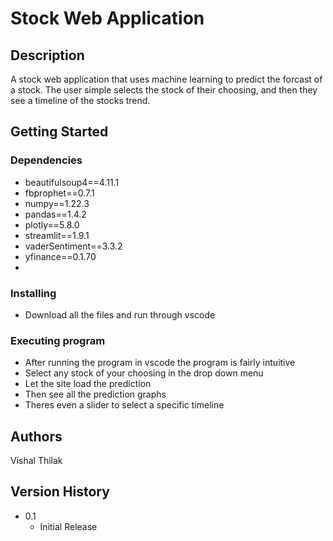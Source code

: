 # Stock Web Application

## Description

A stock web application that uses machine learning to predict the forcast of a stock. The user simple selects
the stock of their choosing, and then they see a timeline of the stocks trend. 

## Getting Started

### Dependencies

* beautifulsoup4==4.11.1
* fbprophet==0.7.1
* numpy==1.22.3
* pandas==1.4.2
* plotly==5.8.0
* streamlit==1.9.1
* vaderSentiment==3.3.2
* yfinance==0.1.70
* 
### Installing

* Download all the files and run through vscode 

### Executing program

* After running the program in vscode the program is fairly intuitive
* Select any stock of your choosing in the drop down menu
* Let the site load the prediction
* Then see all the prediction graphs
* Theres even a slider to select a specific timeline

## Authors

Vishal Thilak

## Version History

* 0.1
    * Initial Release
